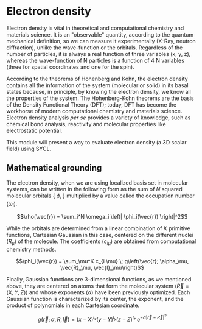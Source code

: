 # Electron density
Electron density is vital in theoretical and computational chemistry and materials science. It is an "observable" quantity, according to the quantum mechanical definition, so we can measure it experimentally (X-Ray, neutron diffraction), unlike the wave-function or the orbitals. Regardless of the number of particles, it is always a real function of three variables (x, y, z), whereas the wave-function of N particles is a function of 4 N variables (three for spatial coordinates and one for the spin).

According to the theorems of Hohenberg and Kohn, the electron density contains all the information of the system (molecular or solid) in its basal states because, in principle, by knowing the electron density, we know all the properties of the system.  The Hohenberg-Kohn theorems are the basis of the Density Functional Theory (DFT); today, DFT has become the workhorse of modern computational chemistry and materials science.
Electron density analysis *per se* provides a variety of knowledge, such as chemical bond analysis, reactivity and molecular properties like electrostatic potential.

This module will present a way to evaluate electron density (a 3D scalar field) using SYCL.

## Mathematical grounding

The electron density, when we are using localized basis set in molecular systems, can be  written in the following form as the sum of $N$ squared molecular orbitals { $\phi_i$ } multiplied by a value called the occupation number ($\omega_i$).

$$\rho(\vec{r}) = \sum_i^N \omega_i \left| \phi_i(\vec{r}) \right|^2$$

While the orbitals are  determined from a linear combination of $K$ primitive functions, Cartesian Gaussian in this case, centered on the different nuclei ($R_\mu$) of the molecule. The coefficients ($c_{i\mu}$) are obtained from computational chemistry methods.

$$\phi_i(\vec{r}) = \sum_\mu^K c_{i \mu} \; g\left(\vec{r}; \alpha_\mu, \vec{R}_\mu, \vec{l}_\mu\right)$$

Finally, Gaussian functions are 3-dimensional functions, as we mentioned above, they are centered on atoms that form the molecular system ($\vec{R} = (X, Y, Z)$) and whose exponents ($\alpha$) have been  previously optimized. Each Gaussian function is characterized by its center, the exponent, and the product of polynomials  in each Cartesian coordinate.

$$g\left(\vec{r}; \alpha, R, \vec{l}\right) = (x - X)^{l_x}(y - Y)^{l_y}(z - Z)^{l_z} \; e^{-\alpha|\vec{r}-\vec{R}|^2}$$
